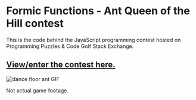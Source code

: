 # Formic Functions - Ant Queen of the Hill contest

This is the code behind the JavaScript programming contest hosted on Programming Puzzles & Code Golf Stack Exchange.

## [View/enter the contest here.](https://codegolf.stackexchange.com/questions/135102/formic-functions-ant-queen-of-the-hill-contest)

![dance floor ant GIF](https://i.stack.imgur.com/oyEfT.gif)

Not actual game footage.
